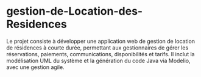 # gestion-de-Location-des-Residences
Le projet consiste à développer une application web de gestion de location de résidences à courte durée, permettant aux gestionnaires de gérer les réservations, paiements, communications, disponibilités et tarifs. Il inclut la modélisation UML du système et la génération du code Java via Modelio, avec une gestion agile.
